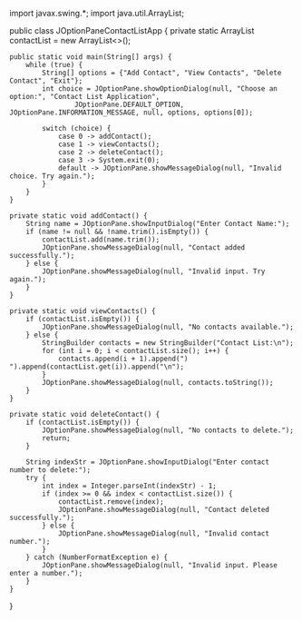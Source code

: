 import javax.swing.*;
import java.util.ArrayList;

public class JOptionPaneContactListApp {
    private static ArrayList<String> contactList = new ArrayList<>();

    public static void main(String[] args) {
        while (true) {
            String[] options = {"Add Contact", "View Contacts", "Delete Contact", "Exit"};
            int choice = JOptionPane.showOptionDialog(null, "Choose an option:", "Contact List Application",
                    JOptionPane.DEFAULT_OPTION, JOptionPane.INFORMATION_MESSAGE, null, options, options[0]);

            switch (choice) {
                case 0 -> addContact();
                case 1 -> viewContacts();
                case 2 -> deleteContact();
                case 3 -> System.exit(0);
                default -> JOptionPane.showMessageDialog(null, "Invalid choice. Try again.");
            }
        }
    }

    private static void addContact() {
        String name = JOptionPane.showInputDialog("Enter Contact Name:");
        if (name != null && !name.trim().isEmpty()) {
            contactList.add(name.trim());
            JOptionPane.showMessageDialog(null, "Contact added successfully.");
        } else {
            JOptionPane.showMessageDialog(null, "Invalid input. Try again.");
        }
    }

    private static void viewContacts() {
        if (contactList.isEmpty()) {
            JOptionPane.showMessageDialog(null, "No contacts available.");
        } else {
            StringBuilder contacts = new StringBuilder("Contact List:\n");
            for (int i = 0; i < contactList.size(); i++) {
                contacts.append(i + 1).append(") ").append(contactList.get(i)).append("\n");
            }
            JOptionPane.showMessageDialog(null, contacts.toString());
        }
    }

    private static void deleteContact() {
        if (contactList.isEmpty()) {
            JOptionPane.showMessageDialog(null, "No contacts to delete.");
            return;
        }

        String indexStr = JOptionPane.showInputDialog("Enter contact number to delete:");
        try {
            int index = Integer.parseInt(indexStr) - 1;
            if (index >= 0 && index < contactList.size()) {
                contactList.remove(index);
                JOptionPane.showMessageDialog(null, "Contact deleted successfully.");
            } else {
                JOptionPane.showMessageDialog(null, "Invalid contact number.");
            }
        } catch (NumberFormatException e) {
            JOptionPane.showMessageDialog(null, "Invalid input. Please enter a number.");
        }
    }
}
